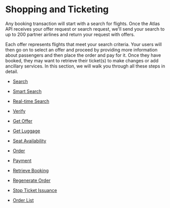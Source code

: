 # Shopping and Ticketing

Any booking transaction will start with a search for flights. Once the Atlas API receives your offer request or search request, we'll send your search to up to 200 partner airlines and return your request with offers. 

Each offer represents flights that meet your search criteria. Your users will then go on to select an offer and proceed by providing more information about passengers and then place the order and pay for it. Once they have booked, they may want to retrieve their ticket(s) to make changes or add ancillary services. In this section, we will walk you through all these steps in detail.

- [Search](search.md)

- [Smart Search](smart-search.md)

- [Real-time Search](real-timesearch.md)

- [Verify](verify.md)

- [Get Offer](get-offer.md)

- [Get Luggage](get-luggage.md)

- [Seat Availability](seat-availability.md)

- [Order](order.md)

- [Payment](payment.md)

- [Retrieve Booking](retrieve-booking.md)

- [Regenerate Order](regenerateorder.md)

- [Stop Ticket Issuance](stop-ticket-issuance.md)

- [Order List](order-list.md)
